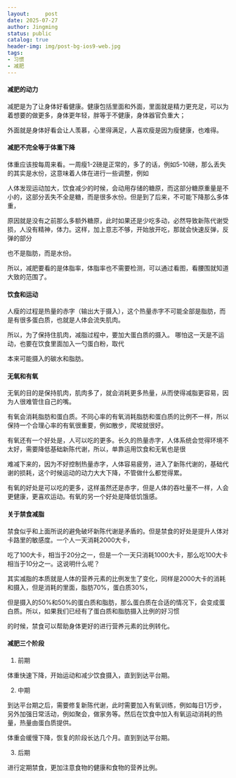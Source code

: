 ```yaml
---
layout:     post
date: 2025-07-27
author: Jingming
status: public
catalog: true
header-img: img/post-bg-ios9-web.jpg
tags:
- 习惯
- 减肥
---
```


#### 减肥的动力

减肥是为了让身体好看健康。健康包括里面和外面，里面就是精力更充足，可以为着想要的做更多，身体更年轻，胖等于不健康，身体器官负重大；

外面就是身体好看会让人羡慕，心里得满足，人喜欢瘦是因为瘦健康，也难得。

#### 减肥不完全等于体重下降

体重应该按每周来看。一周瘦1-2磅是正常的，多了的话，例如5-10磅，那么丢失的其实是水份，这意味着人体在进行一些调整，例如

人体发现运动加大，饮食减少的时候，会动用存储的糖原，而这部分糖原重量是不小的，这部分丢失不全是糖，而是很多水份。但是到了后来，不可能下降那么多体重，

原因就是没有之前那么多额外糖原，此时如果还是少吃多动，必然导致新陈代谢受损，人没有精神，体力。这样，加上意志不够，开始放开吃，那就会快速反弹，反弹的部分

也不是脂肪，而是水份。

所以，减肥要看的是体脂率，体脂率也不需要检测，可以通过看图，看腰围就知道大致的范围了。

#### 饮食和运动

人瘦的过程是热量的赤字（输出大于摄入），这个热量赤字不可能全部是脂肪，而是有很多蛋白质，也就是人体会流失肌肉。

所以，为了保持住肌肉，减脂过程中，要加大蛋白质的摄入。 哪怕这一天是不运动，也要在饮食里面加入一勺蛋白粉，取代

本来可能摄入的碳水和脂肪。

#### 无氧和有氧

无氧的目的是保持肌肉，肌肉多了，就会消耗更多热量，从而使得减脂更容易，因为人很难管住自己的嘴。

有氧会消耗脂肪和蛋白质。不同心率的有氧消耗脂肪和蛋白质的比例不一样，所以保持一个合理心率的有氧很重要，例如散步，爬坡就很好。

有氧还有一个好处是，人可以吃的更多。长久的热量赤字，人体系统会觉得环境不太好，需要降低基础新陈代谢，所以，单靠运用饮食和无氧也是很

难减下来的，因为不好控制热量赤字，人体容易疲劳，进入了新陈代谢的，基础代谢的损耗，这个时候运动的动力大大下降，不管做什么都觉得累。

有氧的好处是可以吃的更多，这样虽然还是赤字，但是人体的吞吐量不一样，人会更健康，更喜欢运动。有氧的另一个好处是降低饥饿感。

#### 关于禁食减脂

禁食似乎和上面所说的避免破坏新陈代谢是矛盾的。但是禁食的好处是提升人体对卡路里的敏感度。一个人一天消耗2000大卡，

吃了100大卡，相当于20分之一，但是一个一天只消耗1000大卡，那么吃100大卡相当于10分之一。这说明什么呢？

其实减脂的本质就是人体的营养元素的比例发生了变化，同样是2000大卡的消耗和摄入，但是消耗的里面，脂肪70%，蛋白质30%，

但是摄入的50%和50%的蛋白质和脂肪，那么蛋白质在合适的情况下，会变成蛋白质。所以，如果我们已经有了蛋白质和脂肪摄入比例的好习惯

的时候，禁食可以帮助身体更好的进行营养元素的比例转化。

#### 减肥三个阶段

1. 前期

体重快速下降，开始运动和减少饮食摄入，直到到达平台期。

2. 中期

到达平台期之后，需要修复新陈代谢，此时需要加入有氧训练，例如每日1万步，另外加强日常活动，例如聚会，做家务等。然后在饮食中加入有氧运动消耗的热量，热量由蛋白质提供。

体重会缓慢下降，恢复的阶段长达几个月。直到到达平台期。

3. 后期

进行定期禁食，更加注意食物的健康和食物的营养比例。